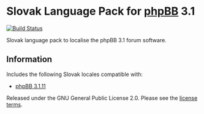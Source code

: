# Slovak Language Pack for [phpBB](https://www.phpbb.com/) 3.1
[![Build Status](https://travis-ci.org/phpbbsk/phpbb.svg?branch=3.1.x)](https://travis-ci.org/phpbbsk/phpbb)

Slovak language pack to localise the phpBB 3.1 forum software.

## Information

Includes the following Slovak locales compatible with:

- [phpBB 3.1.11](https://github.com/phpbb/phpbb/tree/3.1.x)

Released under the GNU General Public License 2.0. Please see the [license terms](language/sk/LICENSE).
